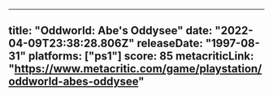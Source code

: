 
---
title: "Oddworld: Abe's Oddysee"
date: "2022-04-09T23:38:28.806Z"
releaseDate: "1997-08-31"
platforms: ["ps1"]
score: 85
metacriticLink: "https://www.metacritic.com/game/playstation/oddworld-abes-oddysee"
---
